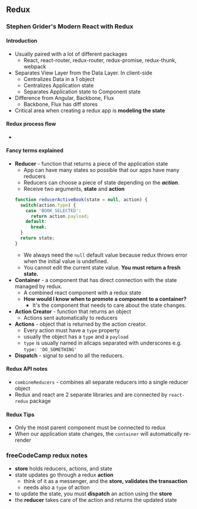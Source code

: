 ## Redux

### Stephen Grider's Modern React with Redux

#### Introduction
* Usually paired with a lot of different packages
  * React, react-router, redux-router, redux-promise, redux-thunk, webpack
* Separates View Layer from the Data Layer. In client-side
  * Centralizes Data in a 1 object
  * Centralizes Application state
  * Separates Application state to Component state
* Difference from Angular, Backbone, Flux
  * Backbone, Flux has diff stores
* Critical area when creating a redux app is **modeling the state**

#### Redux process flow
* 

#### Fancy terms explained
* **Reducer** - function that returns a piece of the application state
  * App can have many states so possible that our apps have many reducers
  * Reducers can choose a piece of state depending on the _**action**_.
  * Receive two arguments, **state** and **action**
  ```javascript
  function reducerActiveBook(state = null, action) {
    switch(action.type) {
      case 'BOOK_SELECTED':
        return action.payload;
      default:
        break;
    }
    return state;
  }
  ```
  * We always need the `null` default value because redux throws error when the initial value is undefined.
  * You cannot edit the current state value. **You must return a fresh state.**
* **Container** - a component that has direct connection with the state managed by redux.
  * A combined react component with a redux state
  * **How would I know when to promote a component to a container?**
    * It's the component that needs to care about the state changes.
* **Action Creator** - function that returns an object
  * Actions sent automatically to reducers
* **Actions** - object that is returned by the action creator.
  * Every action must have a `type` property
  * usually the object has a `type` and a `payload`
  * `type` is usually named in allcaps separated with underscores e.g. `type: 'DO_SOMETHING'`
* **Dispatch** - signal to send to all the reducers.


#### Redux API notes

* `combineReducers` - combines all separate reducers into a single reducer object
* Redux and react are 2 separate libraries and are connected by `react-redux` package

#### Redux Tips
* Only the most parent component must be connected to redux
* When our application state changes, the `container` will automatically re-render

### freeCodeCamp redux notes
- **store** holds reducers, actions, and state
- state updates go through a redux **action**
  - think of it as a messenger, and the **store, validates the transaction**
  - needs also a `type` of action
- to update the state, you must **dispatch** an action using the **store**
- the **reducer** takes care of the action and returns the updated state
